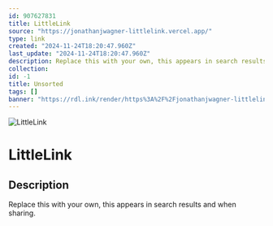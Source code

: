 ```yaml
---
id: 907627831
title: LittleLink
source: "https://jonathanjwagner-littlelink.vercel.app/"
type: link
created: "2024-11-24T18:20:47.960Z"
last_update: "2024-11-24T18:20:47.960Z"
description: Replace this with your own, this appears in search results and when sharing.
collection:
id: -1
title: Unsorted
tags: []
banner: "https://rdl.ink/render/https%3A%2F%2Fjonathanjwagner-littlelink.vercel.app%2F"
---
```


![LittleLink](https://rdl.ink/render/https%3A%2F%2Fjonathanjwagner-littlelink.vercel.app%2F)

# LittleLink

## Description
Replace this with your own, this appears in search results and when sharing.

